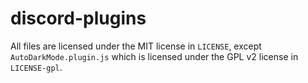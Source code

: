 # discord-plugins

All files are licensed under the MIT license in `LICENSE`, except `AutoDarkMode.plugin.js` which is licensed under the GPL v2 license in `LICENSE-gpl`.
